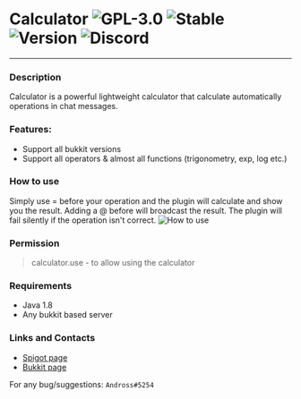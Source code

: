 # Calculator ![GPL-3.0](http://cdn.andross.fr/badges/license.svg) ![Stable](http://cdn.andross.fr/badges/stable.svg) ![Version](http://cdn.andross.fr/badges/v1.1.svg) ![Discord](http://cdn.andross.fr/badges/discord.svg)

---
### Description
Calculator is a powerful lightweight calculator that calculate automatically operations in chat messages.

### Features:
* Support all bukkit versions
* Support all operators & almost all functions (trigonometry, exp, log etc.)

### How to use
Simply use = before your operation and the plugin will calculate and show you the result.
Adding a @ before will broadcast the result.
The plugin will fail silently if the operation isn't correct.
![How to use](https://www.spigotmc.org/attachments/gif-gif.500393/)

### Permission
> calculator.use - to allow using the calculator

### Requirements
* Java 1.8
* Any bukkit based server

### Links and Contacts
* [Spigot page](https://www.spigotmc.org/resources/calculator.65811/)
* [Bukkit page](https://dev.bukkit.org/projects/easycalculator)

For any bug/suggestions: `Andross#5254`